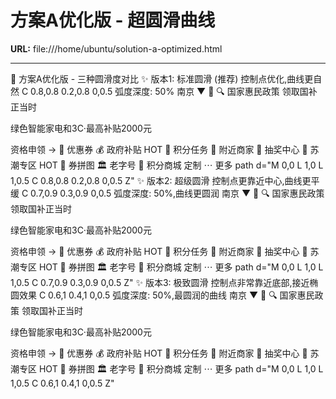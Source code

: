 # 方案A优化版 - 超圆滑曲线

**URL:** file:///home/ubuntu/solution-a-optimized.html

---

🎨 方案A优化版 - 三种圆滑度对比
✨ 版本1: 标准圆滑 (推荐)
控制点优化,曲线更自然
C 0.8,0.8 0.2,0.8 0,0.5
弧度深度: 50%
南京
▼
🔔
🔍
国家惠民政策
领取国补正当时

绿色智能家电和3C·最高补贴2000元

资格申领 →
🎁
优惠券
💰
政府补贴
HOT
🎯
积分任务
🏪
附近商家
🎰
抽奖中心
🎪
苏潮专区
HOT
🧩
券拼图
🏛️
老字号
🛒
积分商城
定制
⋯
更多
path d="M 0,0 L 1,0 L 1,0.5 C 0.8,0.8 0.2,0.8 0,0.5 Z"
✨ 版本2: 超级圆滑
控制点更靠近中心,曲线更平缓
C 0.7,0.9 0.3,0.9 0,0.5
弧度深度: 50%,曲线更圆润
南京
▼
🔔
🔍
国家惠民政策
领取国补正当时

绿色智能家电和3C·最高补贴2000元

资格申领 →
🎁
优惠券
💰
政府补贴
HOT
🎯
积分任务
🏪
附近商家
🎰
抽奖中心
🎪
苏潮专区
HOT
🧩
券拼图
🏛️
老字号
🛒
积分商城
定制
⋯
更多
path d="M 0,0 L 1,0 L 1,0.5 C 0.7,0.9 0.3,0.9 0,0.5 Z"
✨ 版本3: 极致圆滑
控制点非常靠近底部,接近椭圆效果
C 0.6,1 0.4,1 0,0.5
弧度深度: 50%,最圆润的曲线
南京
▼
🔔
🔍
国家惠民政策
领取国补正当时

绿色智能家电和3C·最高补贴2000元

资格申领 →
🎁
优惠券
💰
政府补贴
HOT
🎯
积分任务
🏪
附近商家
🎰
抽奖中心
🎪
苏潮专区
HOT
🧩
券拼图
🏛️
老字号
🛒
积分商城
定制
⋯
更多
path d="M 0,0 L 1,0 L 1,0.5 C 0.6,1 0.4,1 0,0.5 Z"